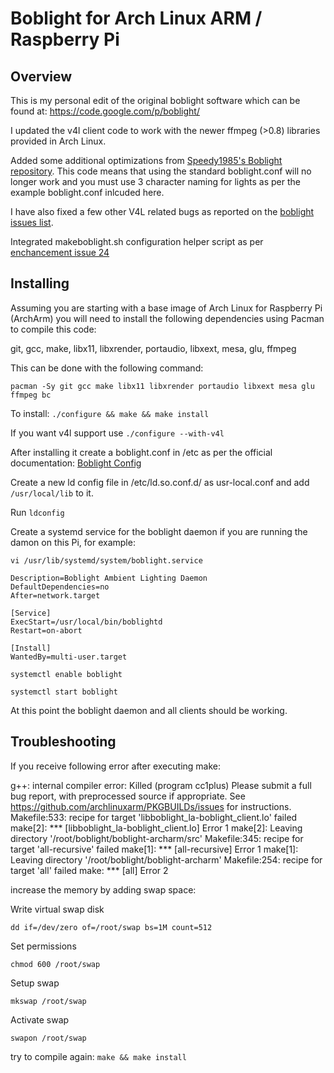 Boblight for Arch Linux ARM / Raspberry Pi
================

Overview
--------

This is my personal edit of the original boblight software which can be found at: https://code.google.com/p/boblight/

I updated the v4l client code to work with the newer ffmpeg (>0.8) libraries provided in Arch Linux.

Added some additional optimizations from [Speedy1985's Boblight repository](https://github.com/Speedy1985/boblightd-for-raspberry).  This code means that using the standard boblight.conf will no longer work and you must use 3 character naming for lights as per the example boblight.conf inlcuded here.

I have also fixed a few other V4L related bugs as reported on the [boblight issues list](https://code.google.com/p/boblight/issues/detail?id=49).

Integrated makeboblight.sh configuration helper script as per [enchancement issue 24](https://code.google.com/p/boblight/issues/detail?id=24)

Installing
----------

Assuming you are starting with a base image of Arch Linux for Raspberry Pi (ArchArm) you will need to install the following dependencies using Pacman to compile this code:

git, gcc, make, libx11, libxrender, portaudio, libxext, mesa, glu, ffmpeg

This can be done with the following command:

`pacman -Sy git gcc make libx11 libxrender portaudio libxext mesa glu ffmpeg bc`

To install: `./configure && make && make install`

If you want v4l support use `./configure --with-v4l`

After installing it create a boblight.conf in /etc as per the official documentation: [Boblight Config](https://code.google.com/p/boblight/wiki/boblightconf)

Create a new ld config file in /etc/ld.so.conf.d/ as usr-local.conf and add `/usr/local/lib` to it.

Run `ldconfig`

Create a systemd service for the boblight daemon if you are running the damon on this Pi, for example:

`vi /usr/lib/systemd/system/boblight.service`

```[Unit]
Description=Boblight Ambient Lighting Daemon
DefaultDependencies=no
After=network.target

[Service]
ExecStart=/usr/local/bin/boblightd
Restart=on-abort

[Install]
WantedBy=multi-user.target
```

`systemctl enable boblight`

`systemctl start boblight`

At this point the boblight daemon and all clients should be working.

Troubleshooting
---------------
If you receive following error after executing make:

g++: internal compiler error: Killed (program cc1plus)
Please submit a full bug report,
with preprocessed source if appropriate.
See <https://github.com/archlinuxarm/PKGBUILDs/issues> for instructions.
Makefile:533: recipe for target 'libboblight_la-boblight_client.lo' failed
make[2]: *** [libboblight_la-boblight_client.lo] Error 1
make[2]: Leaving directory '/root/boblight/boblight-archarm/src'
Makefile:345: recipe for target 'all-recursive' failed
make[1]: *** [all-recursive] Error 1
make[1]: Leaving directory '/root/boblight/boblight-archarm'
Makefile:254: recipe for target 'all' failed
make: *** [all] Error 2

increase the memory by adding swap space:

Write virtual swap disk

`dd if=/dev/zero of=/root/swap bs=1M count=512`

Set permissions

`chmod 600 /root/swap`

Setup swap

`mkswap /root/swap`

Activate swap

`swapon /root/swap`

try to compile again: `make && make install`
